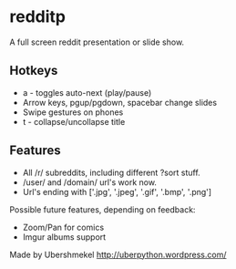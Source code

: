 redditp
=======

A full screen reddit presentation or slide show.

Hotkeys
-------

* a - toggles auto-next (play/pause)
* Arrow keys, pgup/pgdown, spacebar change slides
* Swipe gestures on phones
* t - collapse/uncollapse title

Features
--------

* All /r/ subreddits, including different ?sort stuff.
* /user/ and /domain/ url's work now.
* Url's ending with ['.jpg', '.jpeg', '.gif', '.bmp', '.png']

Possible future features, depending on feedback:
* Zoom/Pan for comics
* Imgur albums support

Made by Ubershmekel http://uberpython.wordpress.com/